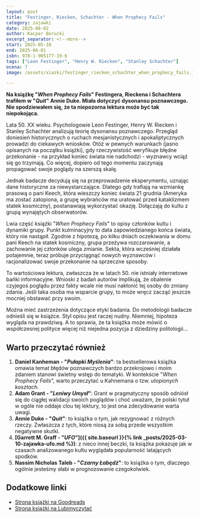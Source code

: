 ```yaml
---
layout: post
title: "Festinger, Riecken, Schachter - When Prophecy Fails"
category: zajawki
date: 2025-06-02
author: Kacper Borucki
excerpt_separator: <!--more-->
start: 2025-05-18
end: 2025-06-01
isbn: 978-1-905177-19-6
tags: ["Leon Festinger", "Henry W. Riecken", "Stanley Schachter"]
ocena: 7
image: /assets/xiazki/festinger_riecken_schachter_when_prophecy_fails.jpg

---
```


**Na książkę "*When Prophecy Fails*" Festingera, Rieckena i Schachtera trafiłem w "*Quit*" Annie Duke. Miała dotyczyć dysonansu poznawczego. Nie spodziewałem się, że ta niepozorna lektura może być tak niepokojąca.**

<!--more-->

Lata 50. XX wieku. Psychologowie Leon Festinger, Henry W. Riecken i Stanley Schachter analizują teorię dysonansu poznawczego. Przegląd doniesień historycznych o ruchach mesjanistycznych i apokaliptycznych prowadzi do ciekawych wniosków. Otóż w pewnych warunkach (jasno opisanych na początku książki), gdy rzeczywistość weryfikuje błędne przekonanie - na przykład koniec świata nie nadchodzi - wyznawcy wciąż się go trzymają. Co więcej, dopiero od tego momentu zaczynają propagować swoje poglądy na szerszą skalę.

Jednak badacze decydują się na przeprowadzenie eksperymentu, uznając dane historyczne za niewystarczające. Dlatego gdy trafiają na wzmiankę prasową o pani Keech, która wieszczy koniec świata 21 grudnia (Ameryka ma zostać zatopiona, a grupę wybrańców ma uratować przed kataklizmem statek kosmiczny), postanawiają wykorzystać okazję. Dołączają do kultu z grupą wynajętych obserwatorów.

Lwia część książki "*When Prophecy Fails*" to opisy członków kultu i dynamiki grupy. Punkt kulminacyjny to data zapowiedzianego końca świata, który nie nastąpił. Zgodnie z hipotezą, po kilku dniach oczekiwania w domu pani Keech na statek kosmiczny, grupa przeżywa rozczarowanie, a zachowanie jej członków ulega zmianie. Sekta, która wcześniej działała potajemnie, teraz próbuje przyciągnąć nowych wyznawców i racjonalizować swoje przekonanie na sprzeczne sposoby.

To wartościowa lektura, zwłaszcza że w latach 50. nie istniały internetowe bańki informacyjne. Wnioski z badań autorów implikują, że obalenie czyjegoś poglądu przez fakty wcale nie musi nakłonić tej osoby do zmiany zdania. Jeśli taka osoba ma wsparcie grupy, to może wręcz zacząć jeszcze mocniej obstawać przy swoim.

Można mieć zastrzeżenia dotyczące etyki badania. Do metodologii badacze odnieśli się w książce. Styl opisu jest raczej nudny. Niemniej, hipoteza wygląda na prawdziwą. A to sprawia, że ta książka może mówić o współczesnej polityce więcej niż niejedna pozycja z dziedziny politologii...

## Warto przeczytać również

1. **Daniel Kanheman - "*Pułapki Myślenia*"**: ta bestsellerowa książka omawia temat błędów poznawczych bardzo przekrojowo i moim zdaniem stanowi świetny wstęp do tematyki. W kontekście "*When Prophecy Fails*", warto przeczytać u Kahnemana o tzw. *utopionych kosztach*.
2. **Adam Grant - "*Leniwy Umysł*"**: Grant w pragmatyczny sposób odniósł się do ciągłej walidacji swoich poglądów i choć uważam, że polski tytuł w ogóle nie oddaje clou tej lektury, to jest ona zdecydowanie warta uwagi.
3. **Annie Duke - "*Quit*"**: to książka o tym, jak rezygnować z różnych rzeczy. Zwłaszcza z tych, które niosą za sobą przede wszystkim negatywne skutki.
4. **[Garrett M. Graff - "*UFO*"]({{ site.baseurl }}{% link _posts/2025-03-10-zajawka-ufo.md %})**: z nieco innej beczki, ta książka pokazuje jak w czasach analizowanego kultu wyglądała popularność latających spodków.
5. **Nassim Nicholas Taleb - "*Czarny Łabędź*"**: to książka o tym, dlaczego ogólnie jesteśmy słabi w prognozowanie czegokolwiek.

## Dodatkowe linki

- [Strona książki na Goodreads](https://www.goodreads.com/book/show/4250426-when-prophecy-fails)
- [Strona książki na Lubimyczytać](https://lubimyczytac.pl/ksiazka/5194322/when-prophecy-fails)
